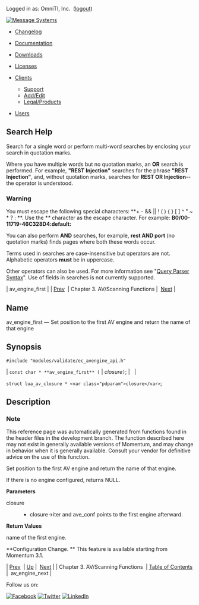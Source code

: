 Logged in as: OmniTI, Inc.  ([logout](https://support.messagesystems.com/logout.php))

[![Message Systems](https://support.messagesystems.com/images/ms-white205.png)](https://support.messagesystems.com/start.php) 

*   [Changelog](https://support.messagesystems.com/start.php?show=changelog)
*   [Documentation](https://support.messagesystems.com/docs/)
*   [Downloads](https://support.messagesystems.com/start.php)

*   [Licenses](https://support.messagesystems.com/license_summary.php)
*   <a href="">Clients</a>
    *   [Support](https://support.messagesystems.com/cs.php)
    *   [Add/Edit](https://support.messagesystems.com/edit_client.php)
    *   [Legal/Products](https://support.messagesystems.com/edit_products.php)
*   [Users](https://support.messagesystems.com/edit_customer.php)

## Search Help

Search for a single word or perform multi-word searches by enclosing your search in quotation marks.

Where you have multiple words but no quotation marks, an **OR** search is performed. For example, **"REST Injection"** searches for the phrase **"REST Injection"**, and, without quotation marks, searches for **REST OR Injection**--the operator is understood.

### Warning

You must escape the following special characters: **+ - && || ! ( ) { } [ ] ^ " ~ * ? : \**. Use the **\** character as the escape character. For example: **B0/00-11719-46C328D4\:default\:**

You can also perform **AND** searches, for example, **rest AND port** (no quotation marks) finds pages where both these words occur.

Terms used in searches are case-insensitive but operators are not. Alphabetic operators **must** be in uppercase.

Other operators can also be used. For more information see "[Query Parser Syntax](https://lucene.apache.org/core/old_versioned_docs/versions/3_0_0/queryparsersyntax.html)". Use of fields in searches is not currently supported.

| av_engine_first |
| [Prev](antivirus.php)  | Chapter 3. AV/Scanning Functions |  [Next](apis.av_engine_next.php) |

<a name="apis.av_engine_first"></a>
## Name

av_engine_first — Set position to the first AV engine and return the name of that engine

## Synopsis

`#include "modules/validate/ec_avengine_api.h"`

| `const char * **av_engine_first** (` | <var class="pdparam">closure</var>`)`; |   |

`struct lua_av_closure * <var class="pdparam">closure</var>`;<a name="idp19433216"></a>
## Description

### Note

This reference page was automatically generated from functions found in the header files in the development branch. The function described here may not exist in generally available versions of Momentum, and may change in behavior when it is generally available. Consult your vendor for definitive advice on the use of this function.

Set position to the first AV engine and return the name of that engine.

If there is no engine configured, returns NULL.

**Parameters**

<dl class="variablelist">

<dt>closure</dt>

<dd>

- closure->iter and ave_conf points to the first engine afterward.

</dd>

</dl>

**Return Values**

name of the first engine.

**Configuration Change. ** This feature is available starting from Momentum 3.1.

| [Prev](antivirus.php)  | [Up](antivirus.php) |  [Next](apis.av_engine_next.php) |
| Chapter 3. AV/Scanning Functions  | [Table of Contents](index.php) |  av_engine_next |

Follow us on:

[![Facebook](https://support.messagesystems.com/images/icon-facebook.png)](http://www.facebook.com/messagesystems) [![Twitter](https://support.messagesystems.com/images/icon-twitter.png)](http://twitter.com/#!/MessageSystems) [![LinkedIn](https://support.messagesystems.com/images/icon-linkedin.png)](http://www.linkedin.com/company/message-systems)